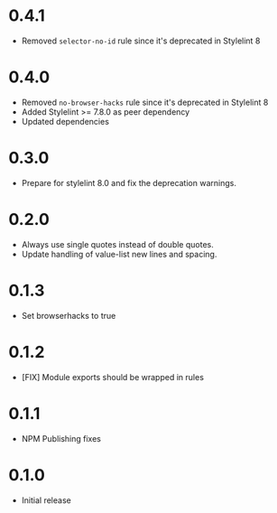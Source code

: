 # 0.4.1

* Removed `selector-no-id` rule since it's deprecated in Stylelint 8

# 0.4.0

* Removed `no-browser-hacks` rule since it's deprecated in Stylelint 8
* Added Stylelint >= 7.8.0 as peer dependency
* Updated dependencies

# 0.3.0

* Prepare for stylelint 8.0 and fix the deprecation warnings.

# 0.2.0

* Always use single quotes instead of double quotes.
* Update handling of value-list new lines and spacing.

# 0.1.3

* Set browserhacks to true

# 0.1.2

* [FIX] Module exports should be wrapped in rules

# 0.1.1

* NPM Publishing fixes

# 0.1.0

* Initial release
